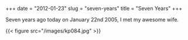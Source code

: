 +++
date = "2012-01-23"
slug = "seven-years"
title = "Seven Years"
+++

Seven years ago today on January 22nd 2005, I met my awesome wife. 

{{< figure src="/images/kp084.jpg" >}}
